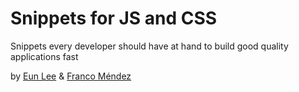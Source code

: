 # Snippets for JS and CSS

Snippets every developer should have at hand to build good quality applications fast

by [Eun Lee](https://github.com/eundev) & [Franco Méndez](https://github.com/fnmendez)
